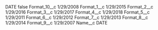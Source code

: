 <?xml version="1.0" encoding="UTF-8"?>
<CustomMetadata xmlns="http://soap.sforce.com/2006/04/metadata" xmlns:xsi="http://www.w3.org/2001/XMLSchema-instance" xmlns:xsd="http://www.w3.org/2001/XMLSchema">
    <label>DATE</label>
    <protected>false</protected>
    <values>
        <field>Format_10__c</field>
        <value xsi:type="xsd:string">1/29/2008</value>
    </values>
    <values>
        <field>Format_1__c</field>
        <value xsi:type="xsd:string">1/29/2015</value>
    </values>
    <values>
        <field>Format_2__c</field>
        <value xsi:type="xsd:string">1/29/2016</value>
    </values>
    <values>
        <field>Format_3__c</field>
        <value xsi:type="xsd:string">1/29/2017</value>
    </values>
    <values>
        <field>Format_4__c</field>
        <value xsi:type="xsd:string">1/29/2018</value>
    </values>
    <values>
        <field>Format_5__c</field>
        <value xsi:type="xsd:string">1/29/2011</value>
    </values>
    <values>
        <field>Format_6__c</field>
        <value xsi:type="xsd:string">1/29/2012</value>
    </values>
    <values>
        <field>Format_7__c</field>
        <value xsi:type="xsd:string">1/29/2013</value>
    </values>
    <values>
        <field>Format_8__c</field>
        <value xsi:type="xsd:string">1/29/2014</value>
    </values>
    <values>
        <field>Format_9__c</field>
        <value xsi:type="xsd:string">1/29/2007</value>
    </values>
    <values>
        <field>Name__c</field>
        <value xsi:type="xsd:string">DATE</value>
    </values>
</CustomMetadata>
